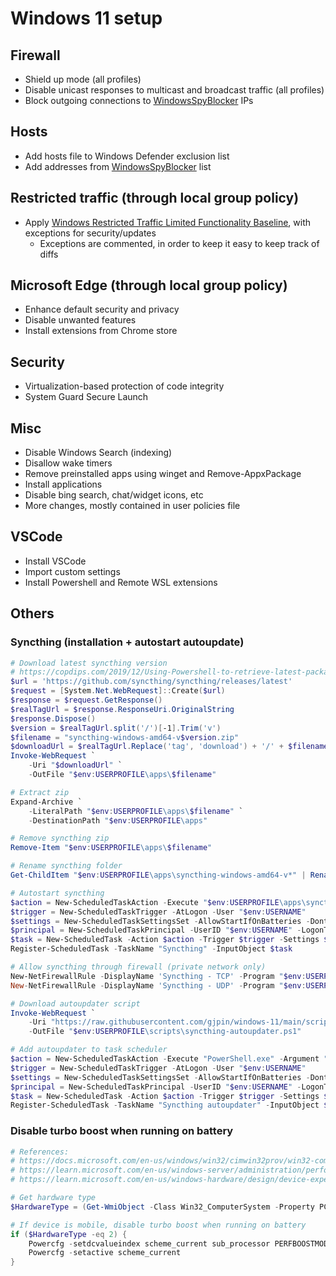 # Windows 11 setup

## Firewall
- Shield up mode (all profiles)
- Disable unicast responses to multicast and broadcast traffic (all profiles)
- Block outgoing connections to [WindowsSpyBlocker](https://raw.githubusercontent.com/crazy-max/WindowsSpyBlocker/master/data/firewall/spy.txt) IPs

## Hosts
- Add hosts file to Windows Defender exclusion list
- Add addresses from [WindowsSpyBlocker](https://raw.githubusercontent.com/crazy-max/WindowsSpyBlocker/master/data/hosts/spy.txt) list

## Restricted traffic (through local group policy)
- Apply [Windows Restricted Traffic Limited Functionality Baseline](https://learn.microsoft.com/en-us/windows/privacy/manage-connections-from-windows-operating-system-components-to-microsoft-services), with exceptions for security/updates
  - Exceptions are commented, in order to keep it easy to keep track of diffs

## Microsoft Edge (through local group policy)
- Enhance default security and privacy
- Disable unwanted features
- Install extensions from Chrome store

## Security
- Virtualization-based protection of code integrity
- System Guard Secure Launch

## Misc
- Disable Windows Search (indexing)
- Disallow wake timers
- Remove preinstalled apps using winget and Remove-AppxPackage
- Install applications
- Disable bing search, chat/widget icons, etc
- More changes, mostly contained in user policies file

## VSCode
- Install VSCode
- Import custom settings
- Install Powershell and Remote WSL extensions

## Others
### Syncthing (installation + autostart autoupdate)
```powershell
# Download latest syncthing version
# https://copdips.com/2019/12/Using-Powershell-to-retrieve-latest-package-url-from-github-releases.html
$url = 'https://github.com/syncthing/syncthing/releases/latest'
$request = [System.Net.WebRequest]::Create($url)
$response = $request.GetResponse()
$realTagUrl = $response.ResponseUri.OriginalString
$response.Dispose()
$version = $realTagUrl.split('/')[-1].Trim('v')
$filename = "syncthing-windows-amd64-v$version.zip"
$downloadUrl = $realTagUrl.Replace('tag', 'download') + '/' + $filename
Invoke-WebRequest `
    -Uri "$downloadUrl" `
    -OutFile "$env:USERPROFILE\apps\$filename"

# Extract zip
Expand-Archive `
    -LiteralPath "$env:USERPROFILE\apps\$filename" `
    -DestinationPath "$env:USERPROFILE\apps"

# Remove syncthing zip
Remove-Item "$env:USERPROFILE\apps\$filename"

# Rename syncthing folder
Get-ChildItem "$env:USERPROFILE\apps\syncthing-windows-amd64-v*" | Rename-Item -NewName "syncthing"

# Autostart syncthing
$action = New-ScheduledTaskAction -Execute "$env:USERPROFILE\apps\syncthing\syncthing.exe" -Argument "--no-console --no-browser"
$trigger = New-ScheduledTaskTrigger -AtLogon -User "$env:USERNAME"
$settings = New-ScheduledTaskSettingsSet -AllowStartIfOnBatteries -DontStopIfGoingOnBatteries -DontStopOnIdleEnd -ExecutionTimeLimit 0
$principal = New-ScheduledTaskPrincipal -UserID "$env:USERNAME" -LogonType S4U
$task = New-ScheduledTask -Action $action -Trigger $trigger -Settings $settings -Principal $principal
Register-ScheduledTask -TaskName "Syncthing" -InputObject $task

# Allow syncthing through firewall (private network only)
New-NetFirewallRule -DisplayName 'Syncthing - TCP' -Program "$env:USERPROFILE\apps\syncthing\syncthing.exe" -Profile Private -Direction Inbound -Action Allow -Protocol TCP -LocalPort 22000
New-NetFirewallRule -DisplayName 'Syncthing - UDP' -Program "$env:USERPROFILE\apps\syncthing\syncthing.exe" -Profile Private -Direction Inbound -Action Allow -Protocol UDP -LocalPort 22000,21027

# Download autoupdater script
Invoke-WebRequest `
    -Uri "https://raw.githubusercontent.com/gjpin/windows-11/main/scripts/syncthing-autoupdater.ps1" `
    -OutFile "$env:USERPROFILE\scripts\syncthing-autoupdater.ps1"

# Add autoupdater to task scheduler
$action = New-ScheduledTaskAction -Execute "PowerShell.exe" -Argument "-executionpolicy bypass -file $env:USERPROFILE\scripts\syncthing-autoupdater.ps1"
$trigger = New-ScheduledTaskTrigger -AtLogon -User "$env:USERNAME"
$settings = New-ScheduledTaskSettingsSet -AllowStartIfOnBatteries -DontStopIfGoingOnBatteries -DontStopOnIdleEnd -ExecutionTimeLimit (New-TimeSpan -Hours 1)
$principal = New-ScheduledTaskPrincipal -UserID "$env:USERNAME" -LogonType S4U
$task = New-ScheduledTask -Action $action -Trigger $trigger -Settings $settings -Principal $principal
Register-ScheduledTask -TaskName "Syncthing autoupdater" -InputObject $task
```

### Disable turbo boost when running on battery
```powershell
# References:
# https://docs.microsoft.com/en-us/windows/win32/cimwin32prov/win32-computersystem
# https://learn.microsoft.com/en-us/windows-server/administration/performance-tuning/hardware/power/power-performance-tuning#processor-performance-boost-mode
# https://learn.microsoft.com/en-us/windows-hardware/design/device-experiences/powercfg-command-line-options

# Get hardware type
$HardwareType = (Get-WmiObject -Class Win32_ComputerSystem -Property PCSystemType).PCSystemType

# If device is mobile, disable turbo boost when running on battery
if ($HardwareType -eq 2) {
    Powercfg -setdcvalueindex scheme_current sub_processor PERFBOOSTMODE 0
    Powercfg -setactive scheme_current
}
```